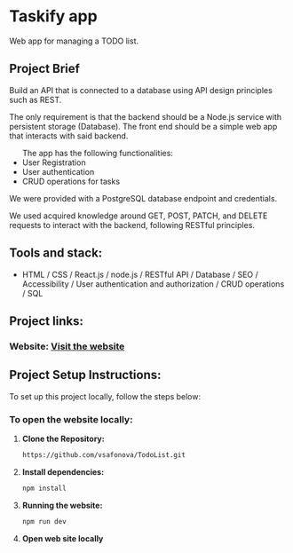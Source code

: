 # Taskify app

Web app for managing a TODO list.

## Project Brief
<p>
  Build an API that is connected to a database using API design principles such as REST.
</p>
<p>
  The only requirement is that the backend should be a Node.js service with persistent storage (Database). 
  The front end should be a simple web app that interacts with said backend.
</p>
<ul>The app has the following functionalities:
  <li>User Registration</li>
  <li>User authentication</li>
  <li>CRUD operations for tasks</li>
</ul>
<p>
  We were provided with a PostgreSQL database endpoint and credentials.
</p>
<p>
  We used acquired knowledge around GET, POST, PATCH, and DELETE requests to interact with the backend, following RESTful principles.
</p>

## Tools and stack:

- HTML / CSS / React.js / node.js / RESTful API / Database / SEO / Accessibility / User authentication and authorization / CRUD operations / SQL

## Project links:

### Website: [Visit the website](https://todo-list-gules-xi.vercel.app/)

## Project Setup Instructions:
To set up this project locally, follow the steps below:

### To open the website locally:

1. **Clone the Repository:**

    ```bash
    https://github.com/vsafonova/TodoList.git
    ```

2. **Install dependencies:**

    ```bash
    npm install
    ```
3. **Running the website:**

    ```bash
    npm run dev
    ```    

4. **Open web site locally**
